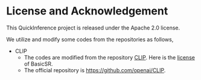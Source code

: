 # License and Acknowledgement

This QuickInference project is released under the Apache 2.0 license.

We utilize and modify some codes from the repositories as follows,

- CLIP
  - The codes are modified from the repository [CLIP](https://github.com/openai/CLIP). Here is the [license](LICENSE-CLIP) of BasicSR.
  - The official repository is <https://github.com/openai/CLIP>.


